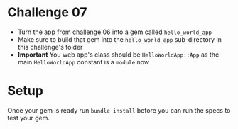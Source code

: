 # Challenge 07

* Turn the app from [challenge 06](../06) into a gem called ``hello_world_app``
* Make sure to build that gem into the ``hello_world_app`` sub-directory in this challenge's folder
* **Important** You web app's class should be ``HelloWorldApp::App`` as the main ``HelloWorldApp`` constant is a ``module`` now

# Setup

Once your gem is ready run ``bundle install`` before you can run the specs to test your gem.
